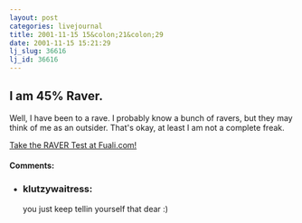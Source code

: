 ```yaml
---
layout: post
categories: livejournal
title: 2001-11-15 15&colon;21&colon;29
date: 2001-11-15 15:21:29
lj_slug: 36616
lj_id: 36616
---
```

**I am 45% Raver.**  
[](http://www.fuali.com/Online_Tests/raver/)  
---  
Well, I have been to a rave. I probably know a bunch of ravers, but they may think of me as an outsider. That's okay, at least I am not a complete freak.



[Take the RAVER Test at Fuali.com!](http://www.fuali.com/Online_Tests/raver/)


<div id="comments"><h4>Comments:</h4><div class="lj-comments"><ul>
<li><h3>klutzywaitress: </h3>
<a id="comment-33"></a>
<p>you just keep tellin yourself that dear :)</p>
</li>
</ul></div></div>
